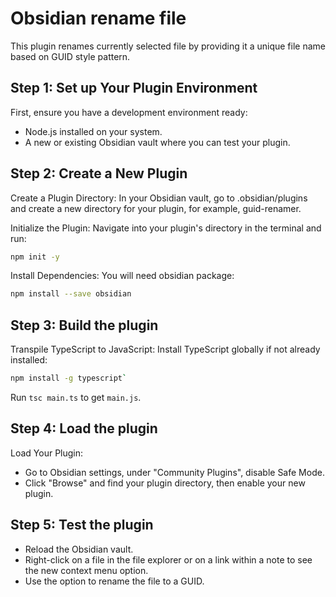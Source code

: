 # Obsidian rename file

This plugin renames currently selected file by providing it a unique file name based on GUID style pattern.

## Step 1: Set up Your Plugin Environment
First, ensure you have a development environment ready:
- Node.js installed on your system.
- A new or existing Obsidian vault where you can test your plugin.

## Step 2: Create a New Plugin
Create a Plugin Directory: In your Obsidian vault, go to .obsidian/plugins and create a new directory for your plugin, for example, guid-renamer.

Initialize the Plugin:
Navigate into your plugin's directory in the terminal and run:

```bash
npm init -y
```

Install Dependencies:
You will need obsidian package:

```bash
npm install --save obsidian
```

## Step 3: Build the plugin
Transpile TypeScript to JavaScript: Install TypeScript globally if not already installed: 

```bash
npm install -g typescript`
```

Run `tsc main.ts` to get `main.js`.

## Step 4: Load the plugin
Load Your Plugin:
- Go to Obsidian settings, under "Community Plugins", disable Safe Mode.
- Click "Browse" and find your plugin directory, then enable your new plugin.

## Step 5: Test the plugin
- Reload the Obsidian vault.
- Right-click on a file in the file explorer or on a link within a note to see the new context menu option.
- Use the option to rename the file to a GUID.

